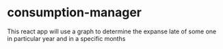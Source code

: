 # consumption-manager
This react app will use a graph to determine the expanse late of some one in particular year and in a specific months

